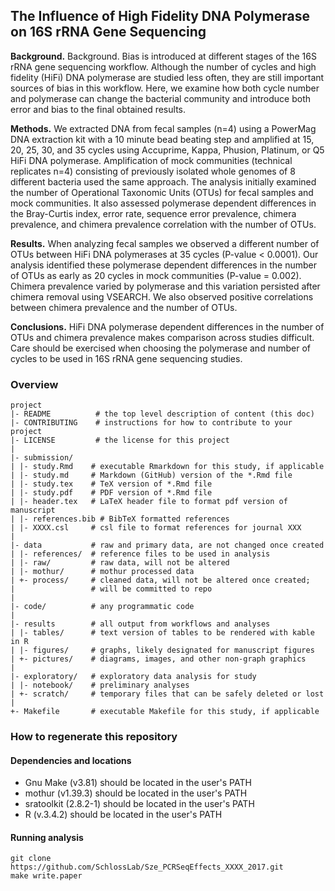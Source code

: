 ## The Influence of High Fidelity DNA Polymerase on 16S rRNA Gene Sequencing

**Background.** Background. Bias is introduced at different stages of the 16S rRNA gene sequencing workflow. Although the number of cycles and high fidelity (HiFi) DNA polymerase are studied less often, they are still important sources of bias in this workflow. Here, we examine how both cycle number and polymerase can change the bacterial community and introduce both error and bias to the final obtained results.


**Methods.** We extracted DNA from fecal samples (n=4) using a PowerMag DNA extraction kit with a 10 minute bead beating step and amplified at 15, 20, 25, 30, and 35 cycles using Accuprime, Kappa, Phusion, Platinum, or Q5 HiFi DNA polymerase. Amplification of mock communities (technical replicates n=4) consisting of previously isolated whole genomes of 8 different bacteria used the same approach. The analysis initially examined the number of Operational Taxonomic Units (OTUs) for fecal samples and mock communities. It also assessed polymerase dependent differences in the Bray-Curtis index, error rate, sequence error prevalence, chimera prevalence, and chimera prevalence correlation with the number of OTUs.



**Results.** When analyzing fecal samples we observed a different number of OTUs between HiFi
DNA polymerases at 35 cycles (P-value < 0.0001). Our analysis identified these polymerase
dependent differences in the number of OTUs as early as 20 cycles in mock communities (P-value
= 0.002). Chimera prevalence varied by polymerase and this variation persisted after chimera
removal using VSEARCH. We also observed positive correlations between chimera prevalence
and the number of OTUs.



**Conclusions.** HiFi DNA polymerase dependent differences in the number of OTUs and chimera
prevalence makes comparison across studies difficult. Care should be exercised when choosing
the polymerase and number of cycles to be used in 16S rRNA gene sequencing studies.




### Overview

	project
	|- README          # the top level description of content (this doc)
	|- CONTRIBUTING    # instructions for how to contribute to your project
	|- LICENSE         # the license for this project
	|
	|- submission/
	| |- study.Rmd    # executable Rmarkdown for this study, if applicable
	| |- study.md     # Markdown (GitHub) version of the *.Rmd file
	| |- study.tex    # TeX version of *.Rmd file
	| |- study.pdf    # PDF version of *.Rmd file
	| |- header.tex   # LaTeX header file to format pdf version of manuscript
	| |- references.bib # BibTeX formatted references
	| |- XXXX.csl     # csl file to format references for journal XXX
	|
	|- data           # raw and primary data, are not changed once created
	| |- references/  # reference files to be used in analysis
	| |- raw/         # raw data, will not be altered
	| |- mothur/      # mothur processed data
	| +- process/     # cleaned data, will not be altered once created;
	|                 # will be committed to repo
	|
	|- code/          # any programmatic code
	|
	|- results        # all output from workflows and analyses
	| |- tables/      # text version of tables to be rendered with kable in R
	| |- figures/     # graphs, likely designated for manuscript figures
	| +- pictures/    # diagrams, images, and other non-graph graphics
	|
	|- exploratory/   # exploratory data analysis for study
	| |- notebook/    # preliminary analyses
	| +- scratch/     # temporary files that can be safely deleted or lost
	|
	+- Makefile       # executable Makefile for this study, if applicable


### How to regenerate this repository

#### Dependencies and locations
* Gnu Make (v3.81) should be located in the user's PATH
* mothur (v1.39.3) should be located in the user's PATH
* sratoolkit (2.8.2-1) should be located in the user's PATH
* R (v.3.4.2) should be located in the user's PATH


#### Running analysis

```
git clone https://github.com/SchlossLab/Sze_PCRSeqEffects_XXXX_2017.git
make write.paper
```
